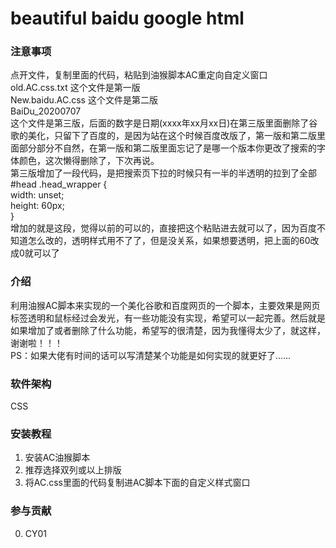 # beautiful baidu google html

### 注意事项
点开文件，复制里面的代码，粘贴到油猴脚本AC重定向自定义窗口  
old.AC.css.txt 这个文件是第一版  
New.baidu.AC.css 这个文件是第二版  
BaiDu_20200707  
这个文件是第三版，后面的数字是日期(xxxx年xx月xx日)在第三版里面删除了谷歌的美化，只留下了百度的，是因为站在这个时候百度改版了，第一版和第二版里面部分部分不自然，在第一版和第二版里面忘记了是哪一个版本你更改了搜索的字体颜色，这次懒得删除了，下次再说。  
第三版增加了一段代码，是把搜索页下拉的时候只有一半的半透明的拉到了全部  
#head .head_wrapper {  
    width: unset;  
    height: 60px;  
}  
增加的就是这段，觉得以前的可以的，直接把这个粘贴进去就可以了，因为百度不知道怎么改的，透明样式用不了了，但是没关系，如果想要透明，把上面的60改成0就可以了  

### 介绍
利用油猴AC脚本来实现的一个美化谷歌和百度网页的一个脚本，主要效果是网页标签透明和鼠标经过会发光，有一些功能没有实现，希望可以一起完善。然后就是如果增加了或者删除了什么功能，希望写的很清楚，因为我懂得太少了，就这样，谢谢啦！！！  
PS：如果大佬有时间的话可以写清楚某个功能是如何实现的就更好了……
### 软件架构
CSS


### 安装教程

1.  安装AC油猴脚本
2.  推荐选择双列或以上排版
3.  将AC.css里面的代码复制进AC脚本下面的自定义样式窗口

### 参与贡献
0.  CY01
